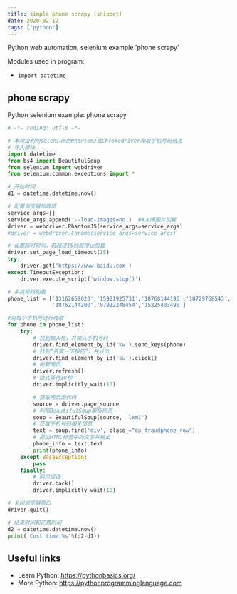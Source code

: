 ```yaml
---
title: simple phone scrapy (snippet)
date: 2020-02-12
tags: ["python"]
---
```

Python web automation, selenium example 'phone scrapy'


Modules used in program: 
* `import datetime`

## phone scrapy

Python selenium example: phone scrapy

```python
# -*- coding: utf-8 -*-

# 本爬虫利用selenium的PhantomJ或Chromedriver爬取手机号码信息
# 导入模块
import datetime
from bs4 import BeautifulSoup
from selenium import webdriver
from selenium.common.exceptions import *

# 开始时间
d1 = datetime.datetime.now()

# 配置浏览器加载项
service_args=[]
service_args.append('--load-images=no')  ##关闭图片加载
driver = webdriver.PhantomJS(service_args=service_args)
#driver = webdriver.Chrome(service_args=service_args)

# 设置超时时间，若超过15秒就停止加载
driver.set_page_load_timeout(15)
try:
    driver.get('https://www.baidu.com')
except TimeoutException:
    driver.execute_script('window.stop()')

# 手机号码列表
phone_list = ['13162659020','15921925731','18768144196','18729768543','18669683228','057126883245',\
              '18762144200','07922248454','15225403490']

#对每个手机号进行爬取
for phone in phone_list:
    try:
        # 找到输入框，并输入手机号码
        driver.find_element_by_id('kw').send_keys(phone)
        # 找到“百度一下按钮”，并点击
        driver.find_element_by_id('su').click()
        # 刷新网页
        driver.refresh()
        # 隐式等待10秒
        driver.implicitly_wait(10)

        # 获取网页源代码
        source = driver.page_source
        # 利用BeautifulSoup解析网页
        soup = BeautifulSoup(source, 'lxml')
        # 获取手机号码相关信息
        text = soup.find('div', class_="op_fraudphone_row")
        # 提出HTML标签中的文字并输出
        phone_info = text.text
        print(phone_info)
    except BaseException:
        pass
    finally:
        # 网页后退
        driver.back()
        driver.implicitly_wait(10)

# 关闭浏览器窗口
driver.quit()

# 结束时间和花费时间
d2 = datetime.datetime.now()
print('Cost time:%s'%(d2-d1))


```

## Useful links

- Learn Python: https://pythonbasics.org/
- More Python: https://pythonprogramminglanguage.com
